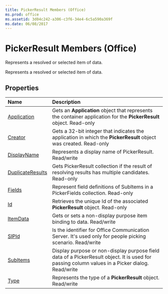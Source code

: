 ```yaml
---
title: PickerResult Members (Office)
ms.prod: office
ms.assetid: 3d04c242-a306-c3f6-34e4-6c5a590a369f
ms.date: 06/08/2017
---
```



# PickerResult Members (Office)
Represents a resolved or selected item of data.

Represents a resolved or selected item of data.


## Properties



|**Name**|**Description**|
|:-----|:-----|
|[Application](pickerresult-application-property-office.md)|Gets an  **Application** object that represents the container application for the **PickerResult** object. Read-only|
|[Creator](pickerresult-creator-property-office.md)|Gets a 32-bit integer that indicates the application in which the  **PickerResult** object was created. Read-only|
|[DisplayName](pickerresult-displayname-property-office.md)|Represents a display name of PickerResult. Read/write|
|[DuplicateResults](pickerresult-duplicateresults-property-office.md)|Gets PickerResult collection if the result of resolving results has multiple candidates. Read-only|
|[Fields](pickerresult-fields-property-office.md)|Represent field definitions of SubItems in a PickerFields collection. Read-only|
|[Id](pickerresult-id-property-office.md)|Retrieves the unique Id of the associated  **PickerResult** object. Read-only|
|[ItemData](pickerresult-itemdata-property-office.md)|Gets or sets a non-display purpose item binding to data. Read/write|
|[SIPId](pickerresult-sipid-property-office.md)|Is the identifier for Office Communication Server. It's used only for people picking scenario. Read/write|
|[SubItems](pickerresult-subitems-property-office.md)|Display purpose or non-display purpose field data of a PickerResult object. It is used for passing column values in a Picker dialog. Read/write|
|[Type](pickerresult-type-property-office.md)|Represents the type of a  **PickerResult** object. Read/write|

